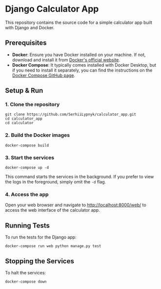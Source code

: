 # Django Calculator App

This repository contains the source code for a simple calculator app built with Django and Docker.

## Prerequisites

- **Docker**: Ensure you have Docker installed on your machine. If not, download and install it from [Docker's official website](https://www.docker.com/products/docker-desktop).
- **Docker Compose**: It typically comes installed with Docker Desktop, but if you need to install it separately, you can find the instructions on the [Docker Compose GitHub page](https://github.com/docker/compose).

## Setup & Run

### 1. Clone the repository
```
git clone https://github.com/SerhiiLypnyk/calculator_app.git
cd calculator_app
cd calculator
```

### 2. Build the Docker images
```
docker-compose build
```

### 3. Start the services
```
docker-compose up -d
```
This command starts the services in the background. If you prefer to view the logs in the foreground, simply omit the `-d` flag.

### 4. Access the app
Open your web browser and navigate to [http://localhost:8000/web/](http://localhost:8000/web/) to access the web interface of the calculator app.

## Running Tests
To run the tests for the Django app:
```
docker-compose run web python manage.py test
```

## Stopping the Services
To halt the services:
```
docker-compose down
```
